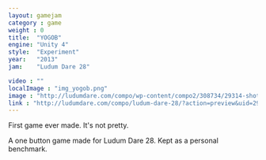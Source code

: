 ```yaml
---
layout: gamejam
category : game
weight : 0
title:  "YOGOB"
engine: "Unity 4"
style:  "Experiment"
year:   "2013"
jam:    "Ludum Dare 28"

video : ""
localImage : "img_yogob.png"
image : "http://ludumdare.com/compo/wp-content/compo2/308734/29314-shot0.png"
link : "http://ludumdare.com/compo/ludum-dare-28/?action=preview&uid=29314"
---
```

First game ever made. It's not pretty.

A one button game made for Ludum Dare 28. Kept as a personal benchmark.